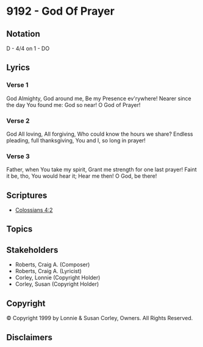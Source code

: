 # 9192 - God Of Prayer

## Notation

D - 4/4 on 1 - DO

## Lyrics

### Verse 1

God Almighty, God around me, Be my Presence ev'rywhere! Nearer since the day You found me: God so near! O God of Prayer!

### Verse 2

God All loving, All forgiving, Who could know the hours we share? Endless pleading, full thanksgiving, You and I, so long in prayer!

### Verse 3

Father, when You take my spirit, Grant me strength for one last prayer! Faint it be, tho, You would hear it; Hear me then! O God, be there!


## Scriptures

- [Colossians 4:2](https://www.biblegateway.com/passage/?search=Colossians%204%3A2)

## Topics


## Stakeholders

- Roberts, Craig A. (Composer)
- Roberts, Craig A. (Lyricist)
- Corley, Lonnie (Copyright Holder)
- Corley, Susan (Copyright Holder)

## Copyright

© Copyright 1999 by Lonnie & Susan Corley, Owners. All Rights Reserved.


## Disclaimers


